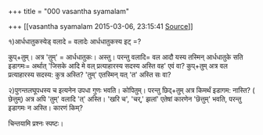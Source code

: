 +++
title = "000 vasantha syamalam"

+++
[[vasantha syamalam	2015-03-06, 23:15:41 [Source](https://groups.google.com/g/samskrita/c/ubXeiOwXQ2Y)]]



१)आर्धधातुकस्येड् वलादे =  वलादेः आर्धधातुकस्य इट् =?

कुप्+तुम्। अत्र 'तुम्' = आर्धधातुकः। अस्तु। परन्तु वलादि= वल आदौ यस्य तस्मिन् आर्धधातुके सति इडागमः= अर्थात् 'जिसके आदि मे वल् प्रत्याहारस्य सदस्य अस्ति वह' एवं वा? कुप्+तुम् अत्र वल प्रत्याहारस्य सदस्य: कुत्र अस्ति? 'तुम्' एतस्मिन् यत् 'त' अस्ति सः वा?

२)पुगन्तलघूपधस्य च इत्यनेन उपधा गुणः भवति। कोपितुम्। परन्तु छिद्+तुम् अत्र किमर्थं इडागम: नास्ति? ( छेत्तुम्) अत्र अपि 'तुम्' वलादि 'त्' अस्ति। 'खरि च', 'चर्,' झलां' एतेषां कारणेन 'छॆत्तुम्' भवति, परन्तु इडागमः न अस्ति। कारणं किम्?

चिन्तयामि प्रश्नः स्पष्टः।

  

